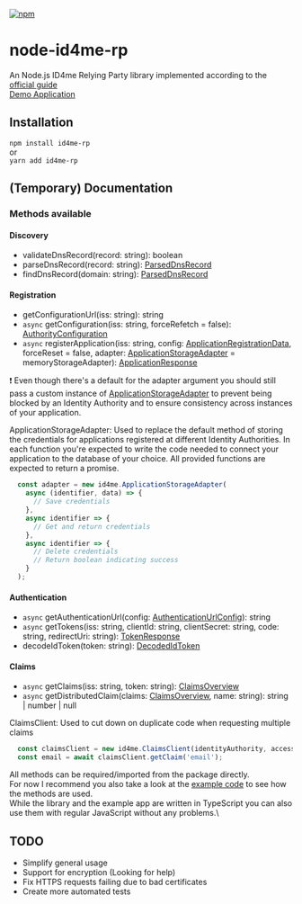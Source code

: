 [![npm](https://img.shields.io/npm/v/id4me-rp?style=flat-square)](https://www.npmjs.com/package/id4me-rp)

# node-id4me-rp

An Node.js ID4me Relying Party library implemented according to the [official guide](https://gitlab.com/ID4me/documentation/blob/master/id4ME%20Relying%20Party%20Implementation%20Guide.adoc)\
[Demo Application](https://id4me-demo.felisk.io)

## Installation

`npm install id4me-rp`\
or\
`yarn add id4me-rp`

## (Temporary) Documentation

### Methods available

#### Discovery

* validateDnsRecord(record: string): boolean
* parseDnsRecord(record: string): [ParsedDnsRecord](https://github.com/feliskio/node-id4me-rp/blob/355c4caacf6f96372e674d7c7d0456b6ac577015/src/types.ts#L1)
* findDnsRecord(domain: string): [ParsedDnsRecord](https://github.com/feliskio/node-id4me-rp/blob/355c4caacf6f96372e674d7c7d0456b6ac577015/src/types.ts#L1)

#### Registration

* getConfigurationUrl(iss: string): string
* `async` getConfiguration(iss: string, forceRefetch = false): [AuthorityConfiguration](https://github.com/feliskio/node-id4me-rp/blob/355c4caacf6f96372e674d7c7d0456b6ac577015/src/types.ts#L16)
* `async` registerApplication(iss: string, config: [ApplicationRegistrationData](https://github.com/feliskio/node-id4me-rp/blob/355c4caacf6f96372e674d7c7d0456b6ac577015/src/types.ts#L55), forceReset = false, adapter: [ApplicationStorageAdapter](/src/ApplicationStorageAdapter.ts) = memoryStorageAdapter): [ApplicationResponse](https://github.com/feliskio/node-id4me-rp/blob/355c4caacf6f96372e674d7c7d0456b6ac577015/src/types.ts#L75)

❗ Even though there's a default for the adapter argument you should still pass a custom instance of [ApplicationStorageAdapter](/src/ApplicationStorageAdapter.ts) to prevent being blocked by an Identity Authority and to ensure consistency across instances of your application.

ApplicationStorageAdapter: Used to replace the default method of storing the credentials for applications registered at different Identity Authorities. In each function you're expected to write the code needed to connect your application to the database of your choice. All provided functions are expected to return a promise.
```javascript
  const adapter = new id4me.ApplicationStorageAdapter(
    async (identifier, data) => {
      // Save credentials
    },
    async identifier => {
      // Get and return credentials
    },
    async identifier => {
      // Delete credentials
      // Return boolean indicating success
    }
  );
```

#### Authentication

* `async` getAuthenticationUrl(config: [AuthenticationUrlConfig](https://github.com/feliskio/node-id4me-rp/blob/355c4caacf6f96372e674d7c7d0456b6ac577015/src/types.ts#L111)): string
* `async` getTokens(iss: string, clientId: string, clientSecret: string, code: string, redirectUri: string): [TokenResponse](https://github.com/feliskio/node-id4me-rp/blob/355c4caacf6f96372e674d7c7d0456b6ac577015/src/types.ts#L7)
* decodeIdToken(token: string): [DecodedIdToken](https://github.com/feliskio/node-id4me-rp/blob/355c4caacf6f96372e674d7c7d0456b6ac577015/src/types.ts#L121)

#### Claims

* `async` getClaims(iss: string, token: string): [ClaimsOverview](https://github.com/feliskio/node-id4me-rp/blob/355c4caacf6f96372e674d7c7d0456b6ac577015/src/types.ts#L132)
* `async` getDistributedClaim(claims: [ClaimsOverview](https://github.com/feliskio/node-id4me-rp/blob/355c4caacf6f96372e674d7c7d0456b6ac577015/src/types.ts#L132), name: string): string | number | null

ClaimsClient: Used to cut down on duplicate code when requesting multiple claims
```javascript
  const claimsClient = new id4me.ClaimsClient(identityAuthority, access_token);
  const email = await claimsClient.getClaim('email');
```

All methods can be required/imported from the package directly.\
For now I recommend you also take a look at the [example code](https://github.com/feliskio/node-id4me-rp/tree/master/demo) to see how the methods are used.\
While the library and the example app are written in TypeScript you can also use them with regular JavaScript without any problems.\

## TODO

* Simplify general usage
* Support for encryption (Looking for help)
* Fix HTTPS requests failing due to bad certificates
* Create more automated tests
